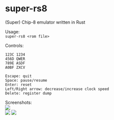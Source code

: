 # super-rs8
(Super) Chip-8 emulator written in Rust
  
Usage:  
`super-rs8 <rom file>`  
  
Controls:  
```
123C 1234
456D QWER
789E ASDF
A0BF ZXCV

Escape: quit
Space: pause/resume
Enter: reset
Left/Right arrow: decrease/increase clock speed
Delete: register dump
```
  
Screenshots:  
![](http://i.imgur.com/hfYmeMI.png)  
![](http://i.imgur.com/0T0Kfxp.png)
![](http://i.imgur.com/eub8Isk.png)
